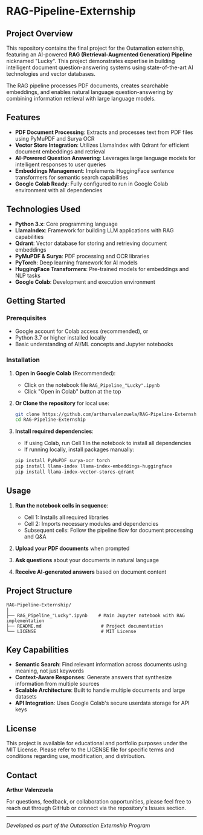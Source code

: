 # RAG-Pipeline-Externship
## Project Overview

This repository contains the final project for the Outamation externship, featuring an AI-powered **RAG (Retrieval-Augmented Generation) Pipeline** nicknamed "Lucky". This project demonstrates expertise in building intelligent document question-answering systems using state-of-the-art AI technologies and vector databases.

The RAG pipeline processes PDF documents, creates searchable embeddings, and enables natural language question-answering by combining information retrieval with large language models.

## Features

- **PDF Document Processing**: Extracts and processes text from PDF files using PyMuPDF and Surya OCR
- **Vector Store Integration**: Utilizes LlamaIndex with Qdrant for efficient document embeddings and retrieval
- **AI-Powered Question Answering**: Leverages large language models for intelligent responses to user queries
- **Embeddings Management**: Implements HuggingFace sentence transformers for semantic search capabilities
- **Google Colab Ready**: Fully configured to run in Google Colab environment with all dependencies

## Technologies Used

- **Python 3.x**: Core programming language
- **LlamaIndex**: Framework for building LLM applications with RAG capabilities
- **Qdrant**: Vector database for storing and retrieving document embeddings
- **PyMuPDF & Surya**: PDF processing and OCR libraries
- **PyTorch**: Deep learning framework for AI models
- **HuggingFace Transformers**: Pre-trained models for embeddings and NLP tasks
- **Google Colab**: Development and execution environment

## Getting Started

### Prerequisites

- Google account for Colab access (recommended), or
- Python 3.7 or higher installed locally
- Basic understanding of AI/ML concepts and Jupyter notebooks

### Installation

1. **Open in Google Colab** (Recommended):
   - Click on the notebook file `RAG_Pipeline_"Lucky".ipynb`
   - Click "Open in Colab" button at the top

2. **Or Clone the repository** for local use:
   ```bash
   git clone https://github.com/arthurvalenzuela/RAG-Pipeline-Externship.git
   cd RAG-Pipeline-Externship
   ```

3. **Install required dependencies**:
   - If using Colab, run Cell 1 in the notebook to install all dependencies
   - If running locally, install packages manually:
   ```bash
   pip install PyMuPDF surya-ocr torch
   pip install llama-index llama-index-embeddings-huggingface
   pip install llama-index-vector-stores-qdrant
   ```

## Usage

1. **Run the notebook cells in sequence**:
   - Cell 1: Installs all required libraries
   - Cell 2: Imports necessary modules and dependencies
   - Subsequent cells: Follow the pipeline flow for document processing and Q&A

2. **Upload your PDF documents** when prompted

3. **Ask questions** about your documents in natural language

4. **Receive AI-generated answers** based on document content

## Project Structure

```
RAG-Pipeline-Externship/
│
├── RAG_Pipeline_"Lucky".ipynb    # Main Jupyter notebook with RAG implementation
├── README.md                      # Project documentation
└── LICENSE                        # MIT License
```

## Key Capabilities

- **Semantic Search**: Find relevant information across documents using meaning, not just keywords
- **Context-Aware Responses**: Generate answers that synthesize information from multiple sources
- **Scalable Architecture**: Built to handle multiple documents and large datasets
- **API Integration**: Uses Google Colab's secure userdata storage for API keys

## License

This project is available for educational and portfolio purposes under the MIT License. Please refer to the LICENSE file for specific terms and conditions regarding use, modification, and distribution.

## Contact

**Arthur Valenzuela**

For questions, feedback, or collaboration opportunities, please feel free to reach out through GitHub or connect via the repository's Issues section.

---

*Developed as part of the Outamation Externship Program*
